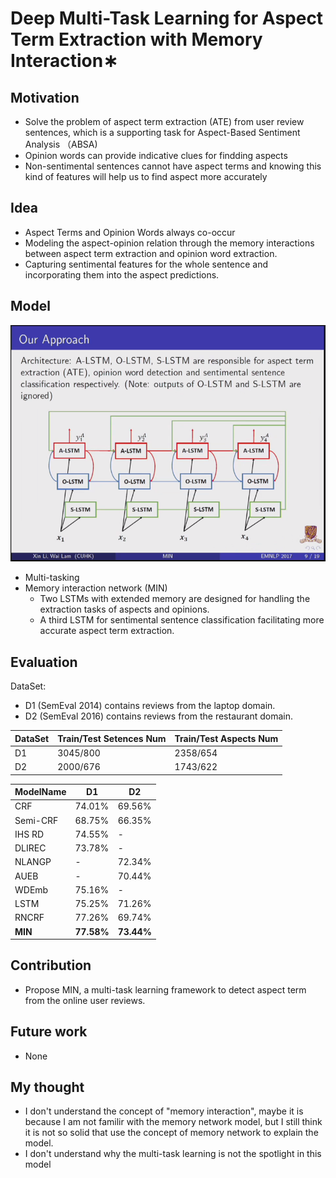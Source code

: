 # Deep Multi-Task Learning for Aspect Term Extraction with Memory Interaction∗

## Motivation

- Solve the problem of aspect term extraction (ATE) from user review sentences, which is a supporting task for Aspect-Based Sentiment Analysis （ABSA)
- Opinion words can provide indicative clues for findding aspects
- Non-sentimental sentences cannot have aspect terms and knowing this kind of features will help us to find aspect more accurately

## Idea

- Aspect Terms and Opinion Words always co-occur
- Modeling the aspect-opinion relation through the memory interactions between aspect term extraction and opinion word extraction.
- Capturing sentimental features for the whole sentence and incorporating them into the aspect predictions.

## Model

![min](min.png)

- Multi-tasking
- Memory interaction network (MIN)
    - Two LSTMs with extended memory are designed for handling the extraction tasks of aspects and opinions.
    - A third LSTM for sentimental sentence classification facilitating more accurate aspect term extraction.


## Evaluation

DataSet:
- D1 (SemEval 2014) contains reviews from the laptop domain.
- D2 (SemEval 2016) contains reviews from the restaurant domain.


| DataSet | Train/Test Setences Num | Train/Test Aspects Num |
| ------- | ----------------------- | ---------------------- |
| D1      | 3045/800                | 2358/654               |
| D2      | 2000/676                | 1743/622               |

| ModelName | D1         | D2         |
| --------- | ---------- | ---------- |
| CRF       | 74.01%     | 69.56%     |
| Semi-CRF  | 68.75%     | 66.35%     |
| IHS RD    | 74.55%     | -          |
| DLIREC    | 73.78%     | -          |
| NLANGP    | -          | 72.34%     |
| AUEB      | -          | 70.44%     |
| WDEmb     | 75.16%     | -          |
| LSTM      | 75.25%     | 71.26%     |
| RNCRF     | 77.26%     | 69.74%     |
| **MIN**   | **77.58%** | **73.44%** |


## Contribution

- Propose MIN, a multi-task learning framework to detect aspect term from the online user reviews.

## Future work

- None

## My thought

- I don't understand the concept of "memory interaction", maybe it is because I am not familir with the memory network model, but I still think it is not so solid that use the concept of memory network to explain the model.
- I don't understand why the multi-task learning is not the spotlight in this model